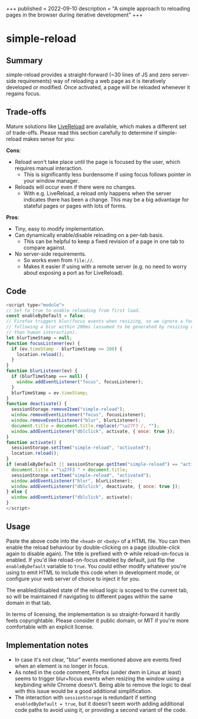 +++
published = 2022-09-10
description = "A simple approach to reloading pages in the browser during iterative development"
+++
# simple-reload

## Summary

simple-reload provides a straight-forward (~30 lines of JS and zero
server-side requirements) way of reloading a web page as it is iteratively
developed or modified. Once activated, a page will be reloaded
whenever it regains focus.

## Trade-offs

Mature solutions like
[LiveReload](https://github.com/livereload/livereload-js) are available, which
makes a different set of trade-offs. Please read this section carefully to
determine if simple-reload makes sense for you:

**Cons**:
* Reload won't take place until the page is focused by the user, which
  requires manual interaction.
  * This is significantly less burdensome if using focus follows pointer in
    your window manager.
* Reloads will occur even if there were no changes.
  * With e.g. LiveReload, a reload only happens when the server indicates
    there has been a change. This may be a big advantage for stateful pages or
    pages with lots of forms.

**Pros**:
* Tiny, easy to modify implementation.
* Can dynamically enable/disable reloading on a per-tab basis.
  * This can be helpful to keep a fixed revision of a page in one tab to
    compare against.
* No server-side requirements.
  * So works even from `file://`.
  * Makes it easier if using with a remote server (e.g. no need to worry about
    exposing a port as for LiveReload).

## Code

```js
<script type="module">
// Set to true to enable reloading from first load.
const enableByDefault = false;
// Firefox triggers blur/focus events when resizing, so we ignore a focus
// following a blur within 200ms (assumed to be generated by resizing rather
// than human interaction).
let blurTimeStamp = null;
function focusListener(ev) {
  if (ev.timeStamp - blurTimeStamp >= 200) {
    location.reload();
  }
}
function blurListener(ev) {
  if (blurTimeStamp === null) {
    window.addEventListener("focus", focusListener);
  }
  blurTimeStamp = ev.timeStamp;
}
function deactivate() {
  sessionStorage.removeItem("simple-reload");
  window.removeEventListener("focus", focusListener);
  window.removeEventListener("blur", blurListener);
  document.title = document.title.replace(/^\u27F3 /, "");
  window.addEventListener("dblclick", activate, { once: true });
}
function activate() {
  sessionStorage.setItem("simple-reload", "activated");
  location.reload();
}
if (enableByDefault || sessionStorage.getItem("simple-reload") == "activated") {
  document.title = "\u27F3 " + document.title;
  sessionStorage.setItem("simple-reload", "activated");
  window.addEventListener("blur", blurListener);
  window.addEventListener("dblclick", deactivate, { once: true });
} else {
  window.addEventListener("dblclick", activate);
}
</script>
```

## Usage

Paste the above code into the `<head>` or `<body>` of a HTML file. You can
then enable the reload behaviour by double-clicking on a page (double-click
again to disable again). The title is prefixed with ⟳ while reload-on-focus is
enabled. If you'd like reload-on-focus enabled by default, just flip the
`enableByDefault` variable to `true`. You could either modify
whatever you're using to emit HTML to include this code when in development
mode, or configure your web server of choice to inject it for you.

The enabled/disabled state of the reload logic is scoped to the current tab,
so will be maintained if navigating to different pages within the same domain
in that tab.

In terms of licensing, the implementation is so straight-forward it hardly
feels copyrightable. Please consider it public domain, or MIT if you're more
comfortable with an explicit license.

## Implementation notes

* In case it's not clear, "blur" events mentioned above are events fired when
  an element is no longer in focus.
* As noted in the code comment, Firefox (under dwm in Linux at least) seems to
  trigger blur+focus events when resizing the window using a keybinding while
  Chrome doesn't. Being able to remove the logic to deal with this issue would
  be a good additional simplification.
* The interaction with `sessionStorage` is redundant if setting
  `enabledByDefault = true`, but it doesn't seem worth adding additional
  code paths to avoid using it, or providing a second variant of the code.
